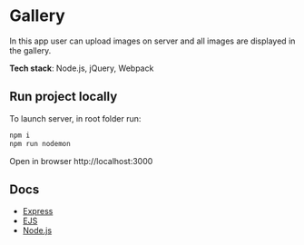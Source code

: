 # Gallery
In this app user can upload images on server and all images are displayed in the gallery.

**Tech stack**: Node.js, jQuery, Webpack

## Run project locally
To launch server, in root folder run:  
```sh
npm i
npm run nodemon
```
Open in browser http://localhost:3000

## Docs
- [Express](http://expressjs.com)
- [EJS](https://ejs.co)
- [Node.js](https://nodejs.org)